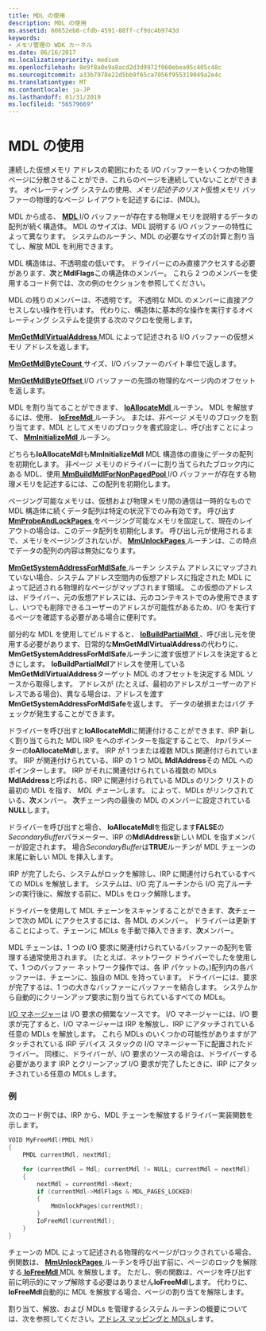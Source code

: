 ```yaml
---
title: MDL の使用
description: MDL の使用
ms.assetid: 60652eb8-cfdb-4591-88ff-cf9dc4b9743d
keywords:
- メモリ管理の WDK カーネル
ms.date: 06/16/2017
ms.localizationpriority: medium
ms.openlocfilehash: 8e9f8a0e9a8acd2d3d9972f060ebea95c405c48c
ms.sourcegitcommit: a33b7978e22d5bb9f65ca7056f955319049a2e4c
ms.translationtype: MT
ms.contentlocale: ja-JP
ms.lasthandoff: 01/31/2019
ms.locfileid: "56579669"
---
```

# <a name="using-mdls"></a>MDL の使用


連続した仮想メモリ アドレスの範囲にわたる I/O バッファーをいくつかの物理ページに分散させることができ、これらのページを連続していないことができます。 オペレーティング システムの使用、*メモリ記述子のリスト*仮想メモリ バッファーの物理的なページ レイアウトを記述するには、(MDL)。

MDL から成る、 [ **MDL** ](https://msdn.microsoft.com/library/windows/hardware/ff554414) I/O バッファーが存在する物理メモリを説明するデータの配列が続く構造体。 MDL のサイズは、MDL 説明する I/O バッファーの特性によって異なります。 システムのルーチン、MDL の必要なサイズの計算と割り当てし、解放 MDL を利用できます。

MDL 構造体は、不透明度の低いです。 ドライバーにのみ直接アクセスする必要があります、**次**と**MdlFlags**この構造体のメンバー。 これら 2 つのメンバーを使用するコード例では、次の例のセクションを参照してください。

MDL の残りのメンバーは、不透明です。 不透明な MDL のメンバーに直接アクセスしない操作を行います。 代わりに、構造体に基本的な操作を実行するオペレーティング システムを提供する次のマクロを使用します。

[**MmGetMdlVirtualAddress** ](https://msdn.microsoft.com/library/windows/hardware/ff554539) MDL によって記述される I/O バッファーの仮想メモリ アドレスを返します。

[**MmGetMdlByteCount** ](https://msdn.microsoft.com/library/windows/hardware/ff554530)サイズ、I/O バッファーのバイト単位で返します。

[**MmGetMdlByteOffset** ](https://msdn.microsoft.com/library/windows/hardware/ff554533) I/O バッファーの先頭の物理的なページ内のオフセットを返します。

MDL を割り当てることができます、 [ **IoAllocateMdl** ](https://msdn.microsoft.com/library/windows/hardware/ff548263)ルーチン。 MDL を解放するには、使用、 [ **IoFreeMdl** ](https://msdn.microsoft.com/library/windows/hardware/ff549126)ルーチン。 または、非ページ メモリのブロックを割り当てます、MDL としてメモリのブロックを書式設定し、呼び出すことによって、 [ **MmInitializeMdl** ](https://msdn.microsoft.com/library/windows/hardware/ff554568)ルーチン。

どちらも**IoAllocateMdl**も**MmInitializeMdl** MDL 構造体の直後にデータの配列を初期化します。 非ページ メモリのドライバーに割り当てられたブロック内にある MDL、使用[ **MmBuildMdlForNonPagedPool** ](https://msdn.microsoft.com/library/windows/hardware/ff554498) I/O バッファーが存在する物理メモリを記述するには、この配列を初期化します。

ページング可能なメモリは、仮想および物理メモリ間の通信は一時的なもので MDL 構造体に続くデータ配列は特定の状況下でのみ有効です。 呼び出す[ **MmProbeAndLockPages** ](https://msdn.microsoft.com/library/windows/hardware/ff554664)をページング可能なメモリを固定して、現在のレイアウトの場合は、このデータ配列を初期化します。 呼び出し元が使用されるまで、メモリをページングされないが、 [ **MmUnlockPages** ](https://msdn.microsoft.com/library/windows/hardware/ff556381)ルーチンは、この時点でデータの配列の内容は無効になります。

[ **MmGetSystemAddressForMdlSafe** ](https://msdn.microsoft.com/library/windows/hardware/ff554559)ルーチン システム アドレスにマップされていない場合、システム アドレス空間内の仮想アドレスに指定された MDL によって記述される物理的なページがマップされます領域。 この仮想のアドレスは、ドライバー、元の仮想アドレスには、元のコンテキストでのみ使用できますし、いつでも削除できるユーザーのアドレスが可能性があるため、I/O を実行するページを確認する必要がある場合に便利です。

部分的な MDL を使用してビルドすると、 [ **IoBuildPartialMdl** ](https://msdn.microsoft.com/library/windows/hardware/ff548324) 、呼び出し元を使用する必要があります、日常的な**MmGetMdlVirtualAddress**の代わりに、 **MmGetSystemAddressForMdlSafe**ルーチンに渡す仮想アドレスを決定するときにします。 **IoBuildPartialMdl**アドレスを使用している**MmGetMdlVirtualAddress**ターゲット MDL のオフセットを決定する MDL ソースから取得します。 アドレスが (たとえば、最初のアドレスがユーザーのアドレスである場合)、異なる場合は、アドレスを渡す**MmGetSystemAddressForMdlSafe**を返します。 データの破損またはバグ チェックが発生することができます。

ドライバーを呼び出すと**IoAllocateMdl**に関連付けることができます、IRP 新しく割り当てられた MDL IRP をへのポインターを指定することで、 *Irp*パラメーターの**IoAllocateMdl**します。 IRP が 1 つまたは複数 MDLs 関連付けられています。 IRP が関連付けられている、IRP の 1 つ MDL **MdlAddress**その MDL へのポインターします。 IRP がそれに関連付けられている複数の MDLs **MdlAddress**と呼ばれる、IRP に関連付けられている MDLs のリンク リストの最初の MDL を指す、 *MDL チェーン*します。 によって、MDLs がリンクされている、**次**メンバー。 **次**チェーン内の最後の MDL のメンバーに設定されている**NULL**します。

ドライバーを呼び出すと場合、 **IoAllocateMdl**を指定します**FALSE**の*SecondaryBuffer*パラメーター、IRP の**MdlAddress**新しい MDL を指すメンバーが設定されます。 場合*SecondaryBuffer*は**TRUE**ルーチンが MDL チェーンの末尾に新しい MDL を挿入します。

IRP が完了したら、システムがロックを解除し、IRP に関連付けられているすべての MDLs を解放します。 システムは、I/O 完了ルーチンから I/O 完了ルーチンの実行後に、解放する前に、MDLs をロック解除します。

ドライバーを使用して MDL チェーンをスキャンすることができます、**次**チェーンで次の MDL にアクセスするには、各 MDL のメンバー。 ドライバーは更新することによって、チェーンに MDLs を手動で挿入できます、**次**メンバー。

MDL チェーンは、1 つの I/O 要求に関連付けられているバッファーの配列を管理する通常使用されます。 (たとえば、ネットワーク ドライバーでしたを使用して、1 つのバッファー ネットワーク操作では、各 IP パケットの。)配列内の各バッファーは、チェーンに、独自の MDL を持っています。 ドライバーには、要求が完了するは、1 つの大きなバッファーにバッファーを結合します。 システムから自動的にクリーンアップ要求に割り当てられているすべての MDLs。

[I/O マネージャー](windows-kernel-mode-i-o-manager.md)は I/O 要求の頻繁なソースです。 I/O マネージャーには、I/O 要求が完了すると、I/O マネージャーは IRP を解放し、IRP にアタッチされている任意の MDLs を解放します。 これら MDLs のいくつかの可能性がありますがアタッチされている IRP デバイス スタックの I/O マネージャー下に配置されたドライバー。 同様に、ドライバーが、I/O 要求のソースの場合は、ドライバーする必要があります IRP とクリーンアップ I/O 要求が完了したときに、IRP にアタッチされている任意の MDLs します。

### <a name="example"></a>例

次のコード例では、IRP から、MDL チェーンを解放するドライバー実装関数を示します。

```cpp
VOID MyFreeMdl(PMDL Mdl)
{
    PMDL currentMdl, nextMdl;

    for (currentMdl = Mdl; currentMdl != NULL; currentMdl = nextMdl) 
    {
        nextMdl = currentMdl->Next;
        if (currentMdl->MdlFlags & MDL_PAGES_LOCKED) 
        {
            MmUnlockPages(currentMdl);
        }
        IoFreeMdl(currentMdl);
    }
} 
```

チェーンの MDL によって記述される物理的なページがロックされている場合、例関数は、 [ **MmUnlockPages** ](https://msdn.microsoft.com/library/windows/hardware/ff556381)ルーチンを呼び出す前に、ページのロックを解除する[ **IoFreeMdl** ](https://msdn.microsoft.com/library/windows/hardware/ff549126) MDL を解放します。 ただし、例の関数は、ページを呼び出す前に明示的にマップ解除する必要はありません**IoFreeMdl**します。 代わりに、 **IoFreeMdl**自動的に MDL を解放する場合、ページの割り当てを解除します。

割り当て、解放、および MDLs を管理するシステム ルーチンの概要については、次を参照してください。[アドレス マッピングと MDLs](https://msdn.microsoft.com/library/windows/hardware/ff540568)します。

 

 




